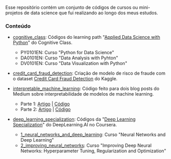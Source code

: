 Esse repositório contém um conjunto de códigos de cursos ou mini-projetos de data science que fui realizando ao longo dos meus estudos.

### Conteúdo

- [cognitive_class](https://github.com/jessicalfr/data_science_studies/tree/master/cognitive_class): Códigos do learning path "[Applied Data Science with Python](https://cognitiveclass.ai/learn/data-science-with-python)" do Cognitive Class.
    - PY0101EN: Curso "Python for Data Science"
    - DA0101EN: Curso "Data Analysis with Pyhton"
    - DV0101EN: Curso "Data Visualization with Python"

- [credit_card_fraud_detection](https://github.com/jessicalfr/data_science_studies/tree/master/credit_card_fraud_detection): Criação de modelo de risco de fraude com o dataset [Credit Card Fraud Detection](https://www.kaggle.com/mlg-ulb/creditcardfraud) do Kaggle.

- [interpretable_machine_learning](https://github.com/jessicalfr/data_science_studies/tree/master/interpretable_machine_learning): Código feito para dois blog posts do Medium sobre interpretabilidade de modelos de machine learning.
    - Parte 1: [Artigo](https://medium.com/rladiesbh/interpreta%C3%A7%C3%A3o-de-modelos-de-machine-learning-no-r-a1a63f3a74b6) | [Código](https://github.com/jessicalfr/data_science_studies/blob/master/interpretable_machine_learning/iml_part1.ipynb)
    - Parte 2: [Artigo](https://medium.com/rladiesbh/interpreta%C3%A7%C3%A3o-de-modelos-de-machine-learning-no-r-parte-2-3dcab8cf51db) | [Código](https://github.com/jessicalfr/data_science_studies/blob/master/interpretable_machine_learning/iml_part2.ipynb)

- [deep_learning_specialization](https://github.com/jessicalfr/data_science_studies/tree/master/deep_learning_specialization): Códigos da "[Deep Learning Specialization](https://www.coursera.org/specializations/deep-learning)" do DeepLearning.AI no Coursera.
    - [1_neural_networks_and_deep_learning](https://github.com/jessicalfr/data_science_studies/tree/master/deep_learning_specialization/1_neural_networks_and_deep_learning): Curso "Neural Networks and Deep Learning"
    - [2_improving_neural_networks](https://github.com/jessicalfr/data_science_studies/tree/master/deep_learning_specialization/2_improving_neural_networks): Curso "Improving Deep Neural Networks: Hyperparameter Tuning, Regularization and Optimization"